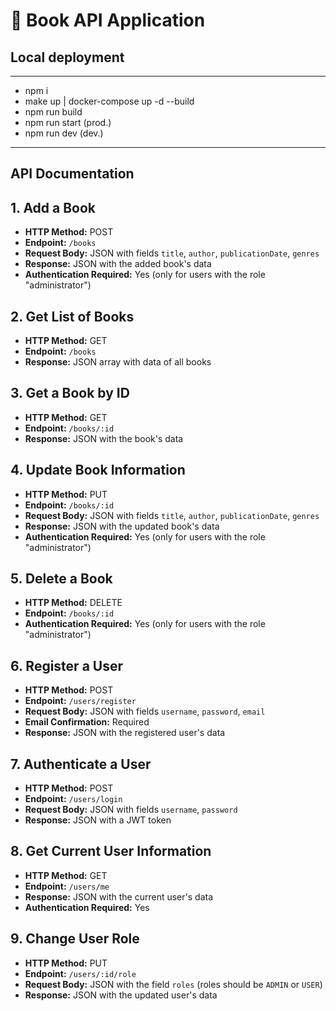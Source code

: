 # 📖 Book API Application

## Local deployment

----------------------------------------------
- npm i
- make up  | docker-compose up -d --build
- npm run build
- npm run start (prod.)
- npm run dev (dev.)
----------------------------


## API Documentation

## 1. Add a Book
- **HTTP Method:** POST
- **Endpoint:** `/books`
- **Request Body:** JSON with fields `title`, `author`, `publicationDate`, `genres`
- **Response:** JSON with the added book's data
- **Authentication Required:** Yes (only for users with the role "administrator")

## 2. Get List of Books
- **HTTP Method:** GET
- **Endpoint:** `/books`
- **Response:** JSON array with data of all books

## 3. Get a Book by ID
- **HTTP Method:** GET
- **Endpoint:** `/books/:id`
- **Response:** JSON with the book's data

## 4. Update Book Information
- **HTTP Method:** PUT
- **Endpoint:** `/books/:id`
- **Request Body:** JSON with fields `title`, `author`, `publicationDate`, `genres`
- **Response:** JSON with the updated book's data
- **Authentication Required:** Yes (only for users with the role "administrator")

## 5. Delete a Book
- **HTTP Method:** DELETE
- **Endpoint:** `/books/:id`
- **Authentication Required:** Yes (only for users with the role "administrator")

## 6. Register a User
- **HTTP Method:** POST
- **Endpoint:** `/users/register`
- **Request Body:** JSON with fields `username`, `password`, `email`
- **Email Confirmation:** Required
- **Response:** JSON with the registered user's data

## 7. Authenticate a User
- **HTTP Method:** POST
- **Endpoint:** `/users/login`
- **Request Body:** JSON with fields `username`, `password`
- **Response:** JSON with a JWT token

## 8. Get Current User Information
- **HTTP Method:** GET
- **Endpoint:** `/users/me`
- **Response:** JSON with the current user's data
- **Authentication Required:** Yes

## 9. Change User Role
- **HTTP Method:** PUT
- **Endpoint:** `/users/:id/role`
- **Request Body:** JSON with the field `roles` (roles should be `ADMIN` or `USER`)
- **Response:** JSON with the updated user's data
